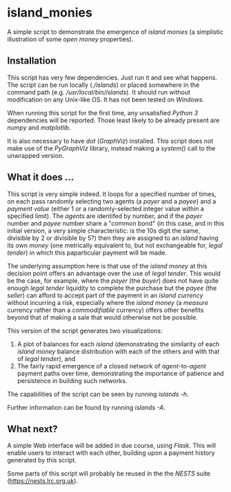 # island_monies

A simple script to demonstrate the emergence of _island monies_ (a simplistic illustration of some _open money_ properties).

## Installation

This script has very few dependencies. Just run it and see what happens. The script can be run locally (_./islands_) or placed somewhere in the command path (e.g. _/usr/local/bin/islands_). It should run without modification on any Unix-like OS. It has not been tested on _Windows_.

When running this script for the first time, any unsatisfied _Python 3_ dependencies will be reported. Those least likely to be already present are _numpy_ and _matplotlib_.

It is also necessary to have _dot_ (_GraphViz_) installed. This script does not make use of the _PyGraphViz_ library, instead making a _system()_ call to the unwrapped version.

## What it does ...

This script is very simple indeed. It loops for a specified number of times, on each pass randomly selecting two agents (a _payer_ and a _payee_) and a _payment value_ (either 1 or a randomly-selected integer value within a specified limit). The _agents_ are identifed by number, and if the _payer_ number and _payee_ number share a "common bond" (in this case, and in this initial version, a very simple characteristic: is the 10s digit the same, divisible by 2 or divisible by 5?) then they are assigned to an _island_ having its own _money_ (one metrically equivalent to, but not exchangeable for, _legal tender_) in which this paparticular payment will be made.

The underlying assumption here is that use of the _island money_ at this decision point offers an advantage over the use of _legal tender_. This would be the case, for example, where the _payer_ (the _buyer_) does not have quite enough _legal tender_ liquidity to complete the purchase but the _payee_ (the _seller_) can afford to accept part of the payment in an _island currency_ without incurring a risk, especially where the _island money_ (a _measure_ currency rather than a _commodifiable_ currency) offers other benefits beyond that of making a sale that would otherwise not be possible.

This version of the script generates two visualizations:
1. A plot of balances for each _island_ (demonstrating the similarity of each _island money_ balance distribution with each of the others and with that of _legal tender_), and
2. The fairly rapid emergence of a closed network of _agent_-to-_agent_ payment paths over time, demonstrating the importance of patience and persistence in building such networks.

The capabilities of the script can be seen by running _islands -h_.

Further information can be found by running  _islands -A_.

## What next?

A simple Web interface will be added in due course, using _Flask_. This will enable users to interact with each other, building upon a payment history generated by this script.

Some parts of this script will probably be reused in the the _NESTS_ suite (https://nests.lrc.org.uk).
